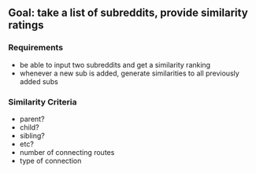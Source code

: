 ## Goal: take a list of subreddits, provide similarity ratings
### Requirements
- be able to input two subreddits and get a similarity ranking
- whenever a new sub is added, generate similarities to all previously added subs

### Similarity Criteria
- parent?
- child?
- sibling?
- etc?
- number of connecting routes
- type of connection